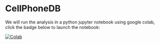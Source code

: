 # CellPhoneDB

We will run the analysis in a python jupyter notebook using google colab, click the badge below to launch the notebook:

[![Colab](https://colab.research.google.com/assets/colab-badge.svg)](https://colab.research.google.com/github/jcyang34/BENG469/blob/main/Lab2-scRNAseq-TrajAnalysis/PHATE.ipynb)
